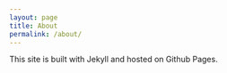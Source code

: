 ```yaml
---
layout: page
title: About
permalink: /about/
---
```


This site is built with Jekyll and hosted on Github Pages.

[jekyll-organization]: https://github.com/jekyll
